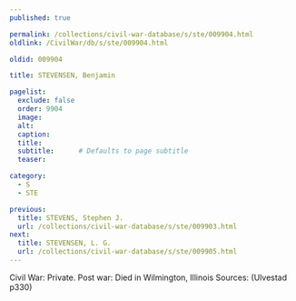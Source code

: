 ```yaml
---
published: true

permalink: /collections/civil-war-database/s/ste/009904.html
oldlink: /CivilWar/db/s/ste/009904.html

oldid: 009904

title: STEVENSEN, Benjamin

pagelist:
  exclude: false
  order: 9904
  image: 
  alt:
  caption:
  title:
  subtitle:      # Defaults to page subtitle
  teaser:

category: 
  - S 
  - STE

previous:
  title: STEVENS, Stephen J.
  url: /collections/civil-war-database/s/ste/009903.html  
next:
  title: STEVENSEN, L. G.
  url: /collections/civil-war-database/s/ste/009905.html   
---
```

Civil War: Private. Post war: Died in Wilmington, Illinois Sources: (Ulvestad p330)